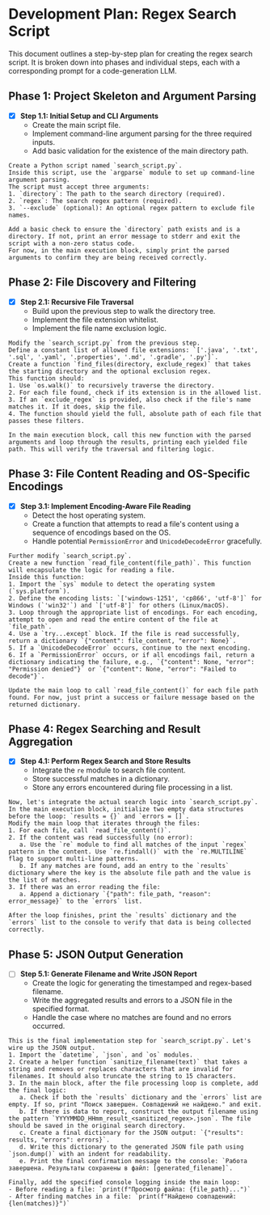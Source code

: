 # Development Plan: Regex Search Script

This document outlines a step-by-step plan for creating the regex search script. It is broken down into phases and individual steps, each with a corresponding prompt for a code-generation LLM.

## Phase 1: Project Skeleton and Argument Parsing

- [x] **Step 1.1: Initial Setup and CLI Arguments**
  - Create the main script file.
  - Implement command-line argument parsing for the three required inputs.
  - Add basic validation for the existence of the main directory path.

```text
Create a Python script named `search_script.py`.
Inside this script, use the `argparse` module to set up command-line argument parsing.
The script must accept three arguments:
1. `directory`: The path to the search directory (required).
2. `regex`: The search regex pattern (required).
3. `--exclude` (optional): An optional regex pattern to exclude file names.

Add a basic check to ensure the `directory` path exists and is a directory. If not, print an error message to stderr and exit the script with a non-zero status code.
For now, in the main execution block, simply print the parsed arguments to confirm they are being received correctly.
```

## Phase 2: File Discovery and Filtering

- [x] **Step 2.1: Recursive File Traversal**
  - Build upon the previous step to walk the directory tree.
  - Implement the file extension whitelist.
  - Implement the file name exclusion logic.

```text
Modify the `search_script.py` from the previous step.
Define a constant list of allowed file extensions: `['.java', '.txt', '.sql', '.yaml', '.properties', '.md', '.gradle', '.py']`.
Create a function `find_files(directory, exclude_regex)` that takes the starting directory and the optional exclusion regex.
This function should:
1. Use `os.walk()` to recursively traverse the directory.
2. For each file found, check if its extension is in the allowed list.
3. If an `exclude_regex` is provided, also check if the file's name matches it. If it does, skip the file.
4. The function should yield the full, absolute path of each file that passes these filters.

In the main execution block, call this new function with the parsed arguments and loop through the results, printing each yielded file path. This will verify the traversal and filtering logic.
```

## Phase 3: File Content Reading and OS-Specific Encodings

- [x] **Step 3.1: Implement Encoding-Aware File Reading**
  - Detect the host operating system.
  - Create a function that attempts to read a file's content using a sequence of encodings based on the OS.
  - Handle potential `PermissionError` and `UnicodeDecodeError` gracefully.

```text
Further modify `search_script.py`.
Create a new function `read_file_content(file_path)`. This function will encapsulate the logic for reading a file.
Inside this function:
1. Import the `sys` module to detect the operating system (`sys.platform`).
2. Define the encoding lists: `['windows-1251', 'cp866', 'utf-8']` for Windows (`'win32'`) and `['utf-8']` for others (Linux/macOS).
3. Loop through the appropriate list of encodings. For each encoding, attempt to open and read the entire content of the file at `file_path`.
4. Use a `try...except` block. If the file is read successfully, return a dictionary `{"content": file_content, "error": None}`.
5. If a `UnicodeDecodeError` occurs, continue to the next encoding.
6. If a `PermissionError` occurs, or if all encodings fail, return a dictionary indicating the failure, e.g., `{"content": None, "error": "Permission denied"}` or `{"content": None, "error": "Failed to decode"}`.

Update the main loop to call `read_file_content()` for each file path found. For now, just print a success or failure message based on the returned dictionary.
```

## Phase 4: Regex Searching and Result Aggregation

- [x] **Step 4.1: Perform Regex Search and Store Results**
  - Integrate the `re` module to search file content.
  - Store successful matches in a dictionary.
  - Store any errors encountered during file processing in a list.

```text
Now, let's integrate the actual search logic into `search_script.py`.
In the main execution block, initialize two empty data structures before the loop: `results = {}` and `errors = []`.
Modify the main loop that iterates through the files:
1. For each file, call `read_file_content()`.
2. If the content was read successfully (no error):
   a. Use the `re` module to find all matches of the input `regex` pattern in the content. Use `re.findall()` with the `re.MULTILINE` flag to support multi-line patterns.
   b. If any matches are found, add an entry to the `results` dictionary where the key is the absolute file path and the value is the list of matches.
3. If there was an error reading the file:
   a. Append a dictionary `{"path": file_path, "reason": error_message}` to the `errors` list.

After the loop finishes, print the `results` dictionary and the `errors` list to the console to verify that data is being collected correctly.
```

## Phase 5: JSON Output Generation

- [ ] **Step 5.1: Generate Filename and Write JSON Report**
  - Create the logic for generating the timestamped and regex-based filename.
  - Write the aggregated results and errors to a JSON file in the specified format.
  - Handle the case where no matches are found and no errors occurred.

```text
This is the final implementation step for `search_script.py`. Let's wire up the JSON output.
1. Import the `datetime`, `json`, and `os` modules.
2. Create a helper function `sanitize_filename(text)` that takes a string and removes or replaces characters that are invalid for filenames. It should also truncate the string to 15 characters.
3. In the main block, after the file processing loop is complete, add the final logic:
   a. Check if both the `results` dictionary and the `errors` list are empty. If so, print "Поиск завершен. Совпадений не найдено." and exit.
   b. If there is data to report, construct the output filename using the pattern `YYYYMMDD_HHmm_result_<sanitized_regex>.json`. The file should be saved in the original search directory.
   c. Create a final dictionary for the JSON output: `{"results": results, "errors": errors}`.
   d. Write this dictionary to the generated JSON file path using `json.dump()` with an indent for readability.
   e. Print the final confirmation message to the console: `Работа завершена. Результаты сохранены в файл: [generated_filename]`.

Finally, add the specified console logging inside the main loop:
- Before reading a file: `print(f"Просмотр файла: {file_path}...")`
- After finding matches in a file: `print(f"Найдено совпадений: {len(matches)}")`
```
